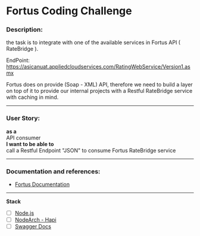 # Fortus Coding Challenge

### Description:

the task is to integrate with one of the available services in Fortus API ( RateBridge ).

EndPoint: https://asicanuat.appliedcloudservices.com/RatingWebService/Version1.asmx


Fortus does on provide (Soap - XML) API, therefore we need to build a layer
on top of it to provide our internal projects with a Restful RateBridge service with caching in mind.

<hr />

### User Story:  
**as a**  
API consumer  
**I want to be able to**  
call a Restful Endpoint "JSON" to consume Fortus RateBridge service

<hr />

### Documentation and references:
* [Fortus Documentation](/fortus_documentation)

<hr />

**Stack**

- [ ] [Node.js](https://nodejs.org/en/docs/)
- [ ] [NodeArch - Hapi](https://www.npmjs.com/package/nodearch)
- [ ] [Swagger Docs]()